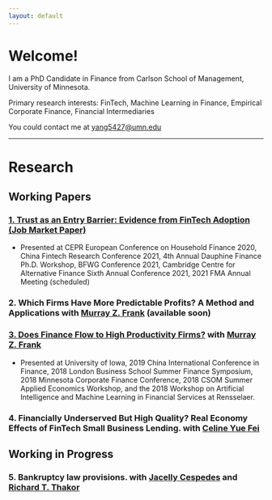```yaml
---
layout: default
---
```




# Welcome! 

I am a PhD Candidate in Finance from Carlson School of Management, University of Minnesota.

Primary research interests: FinTech, Machine Learning in Finance, Empirical Corporate Finance, Financial Intermediaries

You could contact me at yang5427@umn.edu

---

# Research

## Working Papers

### [1. Trust as an Entry Barrier: Evidence from FinTech Adoption (Job Market Paper)](./papers/TrustFinTech)
*   Presented at CEPR European Conference on Household Finance 2020, China Fintech Research Conference 2021, 4th Annual Dauphine Finance Ph.D. Workshop, BFWG Conference 2021, Cambridge Centre for Alternative Finance Sixth Annual Conference 2021, 2021 FMA Annual Meeting (scheduled)

### 2. Which Firms Have More Predictable Profits? A Method and Applications with [Murray Z. Frank](https://mzfrank.github.io/myweb/) (available soon)

### [3. Does Finance Flow to High Productivity Firms?](./papers/productivity) with [Murray Z. Frank](https://mzfrank.github.io/myweb/)

*   Presented at University of Iowa, 2019  China International Conference in Finance, 2018 London Business School Summer Finance Symposium, 2018 Minnesota Corporate Finance
Conference, 2018 CSOM Summer Applied Economics Workshop, and the 2018 Workshop on Artificial Intelligence and Machine Learning in Financial Services at Rensselaer. 


### 4. Financially Underserved But High Quality? Real Economy Effects of FinTech Small Business Lending. with [Celine Yue Fei](https://www.celinefei.com/)

## Working in Progress

### 5. Bankruptcy law provisions. with [Jacelly Cespedes](https://sites.google.com/site/jacellycespedes/) and [Richard T. Thakor](https://sites.google.com/site/richardthakor/)





